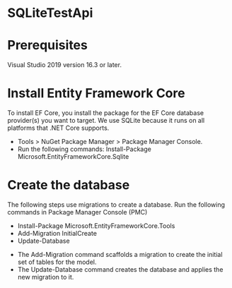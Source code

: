 # SQLiteTestApi

# Prerequisites
Visual Studio 2019 version 16.3 or later.

# Install Entity Framework Core
To install EF Core, you install the package for the EF Core database provider(s) you want to target. We use SQLite because it runs on all platforms that .NET Core supports.
* Tools > NuGet Package Manager > Package Manager Console.
* Run the following commands: Install-Package Microsoft.EntityFrameworkCore.Sqlite

# Create the database
The following steps use migrations to create a database.
Run the following commands in Package Manager Console (PMC)
* Install-Package Microsoft.EntityFrameworkCore.Tools
* Add-Migration InitialCreate
* Update-Database

+ The Add-Migration command scaffolds a migration to create the initial set of tables for the model. 
+ The Update-Database command creates the database and applies the new migration to it.
